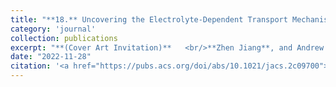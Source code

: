 ```yaml
---
title: "**18.** Uncovering the Electrolyte-Dependent Transport Mechanism of LiO<sub>2</sub> in Lithium-Oxygen Batteries"
category: 'journal'
collection: publications
excerpt: "**(Cover Art Invitation)**   <br/>**Zhen Jiang**, and Andrew M. Rappe"
date: "2022-11-28"
citation: '<a href="https://pubs.acs.org/doi/abs/10.1021/jacs.2c09700"> <span style="color: blue"><i><B>J. Am. Chem. Soc.</B></i></span> 144(48), 22150-22158 (2022) </a>'
---
```

